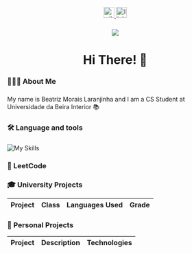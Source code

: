 <div align="center">
     <a href="https://github.com/beatrizlaranjinha" target="blank">
     <img src="https://img.shields.io/static/v1?message=GitHub&logo=github&label=&color=000000&logoColor=white&labelColor=&style=for-the-badge" height="25" alt="github badge" /> 
   </a>
  <a href="https://www.linkedin.com/in/beatrizlaranjinha/" target="blank">
    <img src="https://img.shields.io/static/v1?message=LinkedIn&logo=linkedin&label=&color=0077B5&logoColor=white&labelColor=&style=for-the-badge" height="25" alt="linkedin logo"  />
  </a>
</div>

###

<div align="center">
  <img src="https://visitor-badge.laobi.icu/badge?page_id=beatrizlaranjinha.beatrizlaranjinha&"  />
</div>

###

<h1 align="center">Hi There! 👋</h1>

###

<h3 align="left">👩🏻‍💻  About Me</h3>

###

<p align="left">My name is Beatriz Morais Laranjinha and I am a CS Student at Universidade da Beira Interior 📚<br>

###

<h3 align="left">🛠 Language and tools</h3>

###

![My Skills](https://go-skill-icons.vercel.app/api/icons?i=c,python,ocaml,java,docker)

###

<h3 align="left">🎯 LeetCode</h3>

###



###

<h3 align="left">🎓  University Projects</h3>

<table>
  <thead>
    <tr>
      <th>Project</th>
      <th>Class</th>
      <th>Languages Used</th>
      <th>Grade</th>
    </tr>
  </thead>
  <tbody>
    <!-- University projects will be added here -->
  </tbody>
</table>

<h3 align="left">🎀 Personal Projects</h3>

<table>
  <thead>
    <tr>
      <th>Project</th>
      <th>Description</th>
      <th>Technologies</th>
    </tr>
  </thead>
  <tbody>
    <!-- Personal projects will be added here -->
  </tbody>
</table>
